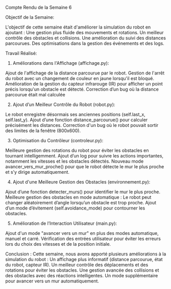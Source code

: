  Compte Rendu de la Semaine 6

Objectif de la Semaine:

L'objectif de cette semaine était d'améliorer la simulation du robot en ajoutant :
 Une gestion plus fluide des mouvements et rotations.
 Un meilleur contrôle des obstacles et collisions.
 Une amélioration du suivi des distances parcourues.
 Des optimisations dans la gestion des événements et des logs.


Travail Réalisé:

1. Améliorations dans l'Affichage (affichage.py):

Ajout de l'affichage de la distance parcourue par le robot.
Gestion de l'arrêt du robot avec un changement de couleur en jaune lorsqu'il est bloqué.
Amélioration de la gestion du capteur infrarouge (IR) pour afficher un point précis lorsqu'un obstacle est détecté.
Correction d’un bug où la distance parcourue était mal calculée

 2. Ajout d’un Meilleur Contrôle du Robot (robot.py):

Le robot enregistre désormais ses anciennes positions (self.last_x, self.last_y).
Ajout d’une fonction distance_parcourue() pour calculer précisément les distances.
Correction d'un bug où le robot pouvait sortir des limites de la fenêtre (800x600).

 3. Optimisation du Contrôleur (controleur.py):

Meilleure gestion des rotations du robot pour éviter les obstacles en tournant intelligemment.
Ajout d’un log pour suivre les actions importantes, notamment les vitesses et les obstacles détectés.
Nouveau mode avancer_vers_mur_proche() pour que le robot détecte le mur le plus proche et s’y dirige automatiquement.

4. Ajout d'une Meilleure Gestion des Obstacles (environnement.py):

Ajout d’une fonction detecter_murs() pour identifier le mur le plus proche.
Meilleure gestion des obstacles en mode automatique :
Le robot peut changer aléatoirement d’angle lorsqu’un obstacle est trop proche.
Ajout d’un mode d’évitement (self.avoidance_mode) pour contourner les obstacles.

5. Amélioration de l’Interaction Utilisateur (main.py):

Ajout d'un mode "avancer vers un mur" en plus des modes automatique, manuel et carré.
Vérification des entrées utilisateur pour éviter les erreurs lors du choix des vitesses et de la position initiale.


Conclusion 
:
Cette semaine, nous avons apporté plusieurs améliorations à la simulation du robot :
 Un affichage plus informatif (distance parcourue, état du robot, capteur IR).
 Un meilleur contrôle des déplacements et des rotations pour éviter les obstacles.
 Une gestion avancée des collisions et des obstacles avec des réactions intelligentes.
 Un mode supplémentaire pour avancer vers un mur automatiquement.


